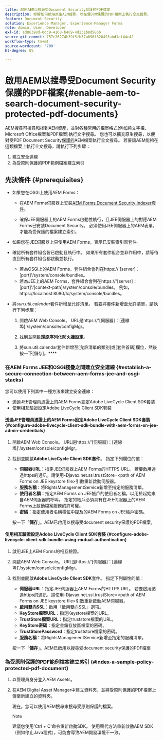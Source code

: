 ```yaml
---
title: 啟用AEM以搜尋受Document Security保護的PDF檔案
description: 瞭解如何啟用原生AEM搜尋，以在受DRM保護的PDF檔案上執行全文搜尋。
feature: Document Security
solution: Experience Manager, Experience Manager Forms
role: Admin, User, Developer
exl-id: ad86398d-0dc9-4168-b409-4d231b8d586b
source-git-commit: 757c26274b39f5fb37a090f320493abd1af44c42
workflow-type: tm+mt
source-wordcount: '709'
ht-degree: 0%

---
```


# 啟用AEM以搜尋受Document Security保護的PDF檔案{#enable-aem-to-search-document-security-protected-pdf-documents}

AEM搜尋可搜尋和找到AEM資產，並對各種常用的檔案格式(例如純文字檔、Microsoft Office檔案和PDF檔案)執行文字搜尋。 您也可以擴充原生搜尋，以便對受PDF Document Security[保護的](../../forms/using/admin-help/document-security.md)AEM檔案執行全文搜尋。 若要讓AEM能夠在這類檔案上執行全文搜尋，請執行下列步驟：

1. 建立安全連線
1. 為受原則保護的PDF範例檔案建立索引

## 先決條件 {#prerequisites}

* 如果您在OSGi上使用AEM Forms：

   * 在AEM Forms伺服器上安裝[AEM Forms Document Security Indexer套件](https://helpx.adobe.com/aem-forms/kb/aem-forms-releases.html)。

   * 確保JEE伺服器上的AEM Forms啟動並執行，且JEE伺服器上的對應AEM Forms已安裝Document Security。 必須使用JEE伺服器上的AEM表單，才能為受保護的檔案建立索引。

* 如果您在JEE伺服器上只使用AEM Forms，表示已安裝索引器套件。
* 確認所有套件組合皆已啟動且執行中。 如果所有套件組合並非作用中，請等待直到所有套件組合都啟動並執行。

   * 若為OSGi上的AEM Forms，套件組合會列在https://&#39;[server]：[port]&#39;/system/console/bundles。
   * 若為JEE上的AEM Forms，套件組合會列在https://&#39;[server]：[port]&#39;/[context-path]/system/console/bundles。 例如， https://localhost:8080/lc/system/console/bundles。

* 將&#x200B;*sun.util.calendar*&#x200B;套件新增至允許清單。 若要將套件新增至允許清單，請執行下列步驟：

   1. 開啟AEM Web Console。 URL是https://&#39;[伺服器]：[連線埠]&#39;/system/console/configMgr。
   1. 找到並開啟&#x200B;**還原序列化防火牆設定**。

   1. 將sun.util.calendar套件新增至[允許清單的類別]或[套件首碼]欄位，然後按一下[儲存]。****

### 在AEM Forms JEE和OSGi棧疊之間建立安全連線 {#establish-a-secure-connection-between-aem-forms-jee-and-osgi-stacks}

您可以使用下列其中一種方法來建立安全連線：

* 透過JEE管理員憑證上的AEM Forms設定Adobe LiveCycle Client SDK套裝
* 使用相互驗證設定Adobe LiveCycle Client SDK套裝

#### 透過JEE管理員憑證上的AEM Forms設定Adobe LiveCycle Client SDK套裝 {#configure-adobe-livecycle-client-sdk-bundle-with-aem-forms-on-jee-admin-credentials}

1. 開啟AEM Web Console。 URL是https://&#39;[伺服器]：[連線埠]&#39;/system/console/configMgr。
1. 找到並開啟&#x200B;**Adobe LiveCycle Client SDK套件**。 指定下列欄位的值：

   * **伺服器URL：**&#x200B;指定JEE伺服器上AEM Forms的HTTPS URL。 若要啟用透過https的通訊，請使用-Djavax.net.ssl.trustStore=&lt;path of AEM Forms on JEE keystore file>引數重新啟動伺服器。
   * **服務名稱**：將RightsManagementService新增至指定的服務清單。
   * **使用者名稱：**&#x200B;指定AEM Forms on JEE帳戶的使用者名稱，以用於起始來自AEM伺服器的呼叫。 指定的帳戶必須具有在JEE伺服器上的AEM Forms上啟動檔案服務的許可權。
   * **密碼**：指定使用者名稱欄位中提及的AEM Forms on JEE帳戶密碼。

   按一下「**儲存**」。AEM已啟用以搜尋受document security保護的PDF檔案。

#### 使用相互驗證設定Adobe LiveCycle Client SDK套裝 {#configure-adobe-livecycle-client-sdk-bundle-using-mutual-authentication}

1. 啟用JEE上AEM Forms的相互驗證。
1. 開啟AEM Web Console。 URL是https://&#39;[伺服器]：[連線埠]&#39;/system/console/configMgr。
1. 找到並開啟&#x200B;**Adobe LiveCycle Client SDK**&#x200B;套件。 指定下列屬性的值：

   * **伺服器URL**：指定JEE伺服器上AEM Forms的HTTPS URL。 若要啟用透過https的通訊，請使用-Djavax.net.ssl.trustStore=&lt;path of AEM Forms on JEE keystore file>引數重新啟動AEM伺服器。
   * **啟用雙向SSL**：啟用「啟用雙向SSL」選項。
   * **KeyStore檔案URL**：指定Keystore檔案的URL。
   * **TrustStore檔案URL**：指定truststore檔案的URL。
   * **KeyStore密碼**：指定金鑰存放區檔案的密碼。
   * **TrustStorePassword**：指定truststore檔案的密碼。
   * **服務名稱**：將RightsManagementService新增至指定的服務清單。

   按一下「**儲存**」。AEM已啟用以搜尋受document security保護的PDF檔案

### 為受原則保護的PDF範例檔案建立索引 {#index-a-sample-policy-protected-pdf-document}

1. 以管理員身分登入AEM Assets。
1. 在AEM Digital Asset Manager中建立資料夾，並將受原則保護的PDF檔案上傳至新建立的資料夾。

   現在，您可以使用AEM搜尋來搜尋受原則保護的檔案。

   >[!NOTE]
   >
   > 建議您使用&#39;Ctrl + C&#39;命令重新啟動SDK。 使用替代方法重新啟動AEM SDK （例如停止Java程式），可能會導致AEM開發環境不一致。
